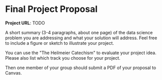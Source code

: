 # Final Project Proposal

**Project URL**: TODO

A short summary (3-4 paragraphs, about one page) of the data science problem you are addressing and what your solution will address. Feel free to include a figure or sketch to illustrate your project.

You can use the "The Heilmeier Catechism" to evaluate your project idea. Please also list which track you choose for your project.

Then one member of your group should submit a PDF of your proposal to Canvas.
